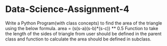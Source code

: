 # Data-Science-Assignment-4

 Write a Python Program(with class concepts) to find the area of the triangle using the below formula. area = (s(s-a)(s-b)*(s-c)) ** 0.5 Function to take the length of the sides of triangle from user should be defined in the parent class and function to calculate the area should be defined in subclass.
